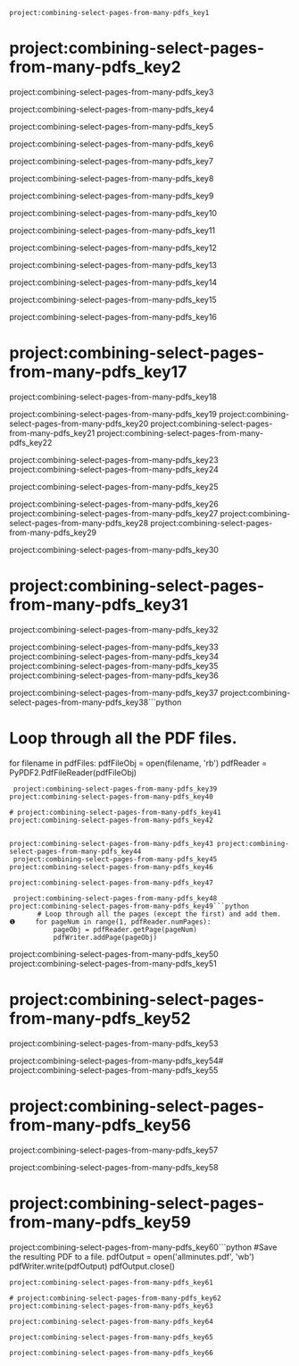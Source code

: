 ```ngMeta
project:combining-select-pages-from-many-pdfs_key1
```
# project:combining-select-pages-from-many-pdfs_key2
project:combining-select-pages-from-many-pdfs_key3

project:combining-select-pages-from-many-pdfs_key4

project:combining-select-pages-from-many-pdfs_key5

project:combining-select-pages-from-many-pdfs_key6

project:combining-select-pages-from-many-pdfs_key7

project:combining-select-pages-from-many-pdfs_key8

project:combining-select-pages-from-many-pdfs_key9

project:combining-select-pages-from-many-pdfs_key10

project:combining-select-pages-from-many-pdfs_key11

project:combining-select-pages-from-many-pdfs_key12

project:combining-select-pages-from-many-pdfs_key13

project:combining-select-pages-from-many-pdfs_key14

project:combining-select-pages-from-many-pdfs_key15

project:combining-select-pages-from-many-pdfs_key16

# project:combining-select-pages-from-many-pdfs_key17
project:combining-select-pages-from-many-pdfs_key18


project:combining-select-pages-from-many-pdfs_key19 project:combining-select-pages-from-many-pdfs_key20
 project:combining-select-pages-from-many-pdfs_key21
project:combining-select-pages-from-many-pdfs_key22

 project:combining-select-pages-from-many-pdfs_key23
project:combining-select-pages-from-many-pdfs_key24

project:combining-select-pages-from-many-pdfs_key25

 project:combining-select-pages-from-many-pdfs_key26
 project:combining-select-pages-from-many-pdfs_key27
 project:combining-select-pages-from-many-pdfs_key28
project:combining-select-pages-from-many-pdfs_key29

project:combining-select-pages-from-many-pdfs_key30

# project:combining-select-pages-from-many-pdfs_key31
project:combining-select-pages-from-many-pdfs_key32


project:combining-select-pages-from-many-pdfs_key33 project:combining-select-pages-from-many-pdfs_key34
 project:combining-select-pages-from-many-pdfs_key35
project:combining-select-pages-from-many-pdfs_key36

 project:combining-select-pages-from-many-pdfs_key37
project:combining-select-pages-from-many-pdfs_key38```python
  # Loop through all the PDF files.
for filename in pdfFiles:
    pdfFileObj = open(filename, 'rb')
    pdfReader = PyPDF2.PdfFileReader(pdfFileObj)
```
 project:combining-select-pages-from-many-pdfs_key39
project:combining-select-pages-from-many-pdfs_key40

# project:combining-select-pages-from-many-pdfs_key41
project:combining-select-pages-from-many-pdfs_key42


project:combining-select-pages-from-many-pdfs_key43 project:combining-select-pages-from-many-pdfs_key44
 project:combining-select-pages-from-many-pdfs_key45
project:combining-select-pages-from-many-pdfs_key46

project:combining-select-pages-from-many-pdfs_key47

 project:combining-select-pages-from-many-pdfs_key48
project:combining-select-pages-from-many-pdfs_key49```python
       # Loop through all the pages (except the first) and add them.
❶     for pageNum in range(1, pdfReader.numPages):
           pageObj = pdfReader.getPage(pageNum)
           pdfWriter.addPage(pageObj)
```
 project:combining-select-pages-from-many-pdfs_key50
project:combining-select-pages-from-many-pdfs_key51

# project:combining-select-pages-from-many-pdfs_key52
project:combining-select-pages-from-many-pdfs_key53


project:combining-select-pages-from-many-pdfs_key54# project:combining-select-pages-from-many-pdfs_key55
# project:combining-select-pages-from-many-pdfs_key56
project:combining-select-pages-from-many-pdfs_key57

project:combining-select-pages-from-many-pdfs_key58

# project:combining-select-pages-from-many-pdfs_key59
project:combining-select-pages-from-many-pdfs_key60```python
#Save the resulting PDF to a file.
pdfOutput = open('allminutes.pdf', 'wb')
pdfWriter.write(pdfOutput)
pdfOutput.close()
```
project:combining-select-pages-from-many-pdfs_key61

# project:combining-select-pages-from-many-pdfs_key62
project:combining-select-pages-from-many-pdfs_key63

project:combining-select-pages-from-many-pdfs_key64

project:combining-select-pages-from-many-pdfs_key65

project:combining-select-pages-from-many-pdfs_key66

